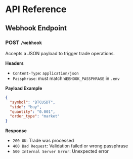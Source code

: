 # API Reference

## Webhook Endpoint

### POST `/webhook`

Accepts a JSON payload to trigger trade operations.

**Headers**
- `Content-Type`: `application/json`
- `Passphrase`: must match `WEBHOOK_PASSPHRASE` in `.env`

**Payload Example**

```json
{
  "symbol": "BTCUSDT",
  "side": "buy",
  "quantity": "0.001",
  "order_type": "market"
}
```

**Response**

- `200 OK`: Trade was processed
- `400 Bad Request`: Validation failed or wrong passphrase
- `500 Internal Server Error`: Unexpected error

